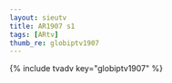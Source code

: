 ```yaml
--- 
layout: sieutv
title: AR1907 s1
tags: [ARtv]
thumb_re: globiptv1907
---
```

{% include tvadv key="globiptv1907" %} 
